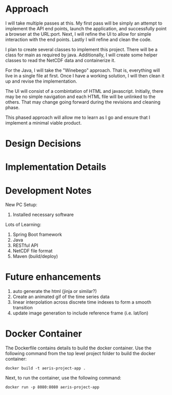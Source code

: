 
# Approach

I will take multiple passes at this.  My first pass will be simply an attempt to implement the API end points, launch the application, and successfully point a browser at the URL:port.  Next, I will refine the UI to allow for simple interaction with the end points.  Lastly I will refine and clean the code.

I plan to create several classes to implement this project.  There will be a class for main as required by java.  Additionally, I will create some helper classes to read the NetCDF data and containerize it.

For the Java, I will take the "Winebego" approach.  That is, everything will live in a single file at first.  Once I have a working solution, I will then clean it up and revise the implementation.

The UI will consist of a combintation of HTML and javascript.  Initially, there may be no simple navigation and each HTML file will be unlinked to the others.  That may change going forward during the revisions and cleaning phase.

This phased approach will allow me to learn as I go and ensure that I implement a minimal viable product.

# Design Decisions

# Implementation Details

# Development Notes

New PC Setup:
1. Installed necessary software

Lots of Learning:
1. Spring Boot framework
1. Java
1. RESTful API
1. NetCDF file format
1. Maven (build/deploy)

# Future enhancements

1. auto generate the html (jinja or similar?)
1. Create an animated gif of the time series data
1. linear interpolation across discrete time indexes to form a smooth transition
1. update image generation to include reference frame (i.e. lat/lon)

# Docker Container

The Dockerfile contains details to build the docker container.  Use the following command from the top level project folder to build the docker container:

`docker build -t aeris-project-app .`

Next, to run the container, use the following command:

`docker run -p 8080:8080 aeris-project-app`